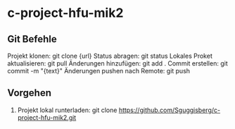 # c-project-hfu-mik2

## Git Befehle

Projekt klonen:                  git clone {url}
Status abragen:                  git status
Lokales Proket aktualisieren:    git pull
Änderungen hinzufügen:           git add .
Commit erstellen:                git commit -m "{text}"
Änderungen pushen nach Remote:   git push

## Vorgehen

1. Projekt lokal runterladen: git clone <https://github.com/Sguggisberg/c-project-hfu-mik2.git>
